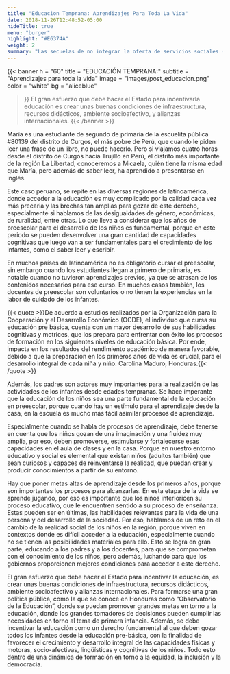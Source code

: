 ```yaml
---
title: "Educacion Temprana: Aprendizajes Para Toda La Vida"
date: 2018-11-26T12:48:52-05:00
hideTitle: true
menu: "burger"
highlight: "#E6374A"
weight: 2
summary: "Las secuelas de no integrar la oferta de servicios sociales (salud, alimentación y educación) para la primera infancia trascienden esa etapa de vida y afectuan la capacidad de aprender en los siguientes niveles del sistema educativo y a lo largo de la vida. La mayor preocupación expresada por los participantes se resume en tristes historias que evidencian las demoras y trabas que estudiantes y profesores padecen para moverse libremente y aprender lo que cada uno necesita dentro de un sistema educativo no flexible. Los participantes coincidieron en que existe la evidencia de lo que funciona en educación, pero el reto parece estar en cómo incorporar la evidencia en el diseño de cada clase de prescolar hasta educación superior. Un ejemplo identificado como potencial área de colaboración es la formación de profesores para lectura infantil"
---
```


{{< banner
  h = "60"
  title = "EDUCACIÓN TEMPRANA:"
  subtitle = "Aprendizajes para toda la vida"
  image = "images/post_educacion.png"
  color = "white"
  bg = "aliceblue"
>}}
  El gran esfuerzo que debe hacer el Estado para incentivarla educación es crear unas buenas condiciones de infraestructura, recursos didácticos, ambiente socioafectivo, y alianzas internacionales.
{{< /banner >}}

María es una estudiante de segundo de primaria de la escuelita pública #80139 del distrito de Curgos, el más pobre de Perú, que cuando le piden leer una frase de un libro, no puede hacerlo. Pero si viajamos cuatro horas desde el distrito de Curgos hacia Trujillo en Perú, el distrito más importante de la región La Libertad, conoceremos a Micaela, quién tiene la misma edad que María, pero además de saber leer, ha aprendido a presentarse en inglés.

Este caso peruano, se repite en las diversas regiones de latinoamérica, donde acceder a la educación es muy complicado por la calidad cada vez más precaria y las brechas tan amplias para gozar de este derecho, especialmente si hablamos de las desigualdades de género, económicas, de ruralidad, entre otras.
Lo que lleva a considerar que los años de preescolar para el desarrollo de los niños es fundamental, porque en este periodo se pueden desenvolver una gran cantidad de capacidades cognitivas que luego van a ser fundamentales para el crecimiento de los infantes, como el saber leer y escribir.

En muchos países de latinoamérica no es obligatorio cursar el preescolar, sin embargo cuando los estudiantes llegan a primero de primaria, es notable cuando no tuvieron aprendizajes previos, ya que se atrasan de los contenidos necesarios para ese curso. En muchos casos también, los docentes de preescolar son voluntarios o no tienen la experiencias en la labor de cuidado de los infantes.

{{< quote >}}De acuerdo a estudios realizados por la Organización para la Cooperación y el Desarrollo Económico (OCDE), el individuo que cursa su educación pre básica, cuenta con un mayor desarrollo de sus habilidades cognitivas y motrices, que los prepara para enfrentar con éxito los procesos de formación en los siguientes niveles de educación básica. Por ende, impacta en los resultados del rendimiento académico de manera favorable, debido a que la preparación en los primeros años de vida es crucial, para el desarrollo integral de cada niña y niño. Carolina Maduro, Honduras.{{< /quote >}}

Además, los padres son actores muy importantes para la realización de las actividades de los infantes desde edades tempranas. Se hace imperante que la educación de los niños sea una parte fundamental de la educación en preescolar, porque cuando hay un estímulo para el aprendizaje desde la casa, en la escuela es mucho más fácil asimilar procesos de aprendizaje.

Especialmente cuando se habla de procesos de aprendizaje, debe tenerse en cuenta que los niños gozan de una imaginación y una fluidez muy amplia, por eso, deben promoverse, estimularse y fortalecerse esas capacidades en el aula de clases y en la casa. Porque en nuestro entorno educativo y social es elemental que existan niños (adultos también) que sean curiosos y capaces de reinventarse la realidad, que puedan crear y producir conocimientos a partir de su entorno.

Hay que poner metas altas de aprendizaje desde los primeros años, porque son importantes los procesos para alcanzarlas. En esta etapa de la vida se aprende jugando, por eso es importante que los niños interioricen su proceso educativo, que le encuentren sentido a su proceso de enseñanza. Estas pueden ser en últimas, las habilidades relevantes para la vida de una persona y del desarrollo de la sociedad.
Por eso, hablamos de un reto en el cambio de la realidad social de los niños en la región, porque viven en contextos donde es difícil acceder a la educación, especialmente cuando no se tienen las posibilidades materiales para ello. Esto se logra en gran parte, educando a los padres y a los docentes, para que se comprometan con el conocimiento de los niños, pero además, luchando para que los gobiernos proporcionen mejores condiciones para acceder a este derecho.

El gran esfuerzo que debe hacer el Estado para incentivar la educación, es crear unas buenas condiciones de infraestructura, recursos didácticos, ambiente socioafectivo y alianzas internacionales. Para formarse una gran política pública, como la que se conoce en Honduras como “Observatorio de la Educación”, donde se puedan promover grandes metas en torno a la educación, donde los grandes tomadores de decisiones pueden cumplir las necesidades en torno al tema de primera infancia.
Además, se debe incentivar la educación como un derecho fundamental al que deben gozar todos los infantes desde la educación pre-básica, con la finalidad de favorecer el crecimiento y desarrollo integral de las capacidades físicas y motoras, socio-afectivas, lingüísticas y cognitivas de los niños. Todo esto dentro de una dinámica de formación en torno a la equidad, la inclusión y la democracia.
